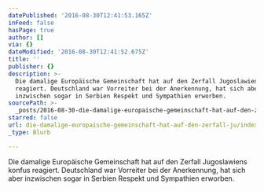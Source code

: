 ```yaml
---
datePublished: '2016-08-30T12:41:53.165Z'
inFeed: false
hasPage: true
author: []
via: {}
dateModified: '2016-08-30T12:41:52.675Z'
title: ''
publisher: {}
description: >-
  Die damalige Europäische Gemeinschaft hat auf den Zerfall Jugoslawiens konfus
  reagiert. Deutschland war Vorreiter bei der Anerkennung, hat sich aber
  inzwischen sogar in Serbien Respekt und Sympathien erworben.
sourcePath: >-
  _posts/2016-08-30-die-damalige-europaische-gemeinschaft-hat-auf-den-zerfall-ju.md
starred: false
url: die-damalige-europaische-gemeinschaft-hat-auf-den-zerfall-ju/index.html
_type: Blurb

---
```

Die damalige Europäische Gemeinschaft hat auf den Zerfall Jugoslawiens konfus reagiert. Deutschland war Vorreiter bei der Anerkennung, hat sich aber inzwischen sogar in Serbien Respekt und Sympathien erworben.